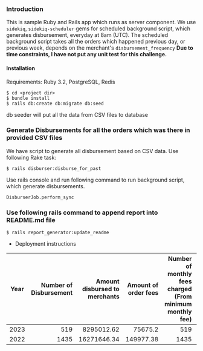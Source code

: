 ### Introduction
This is sample Ruby and Rails app which runs as server component. 
We use `sidekiq`, `sidekiq-scheduler` gems for scheduled background script, 
which generates disbursement, everyday at 8am (UTC).
The scheduled background script takes all the orders which happened previous day, or previous week,
depends on the merchant's `disbursement_frequency`
**Due to time constraints, I have not put any unit test for this challenge.**


#### Installation
Requirements:  Ruby 3.2, PostgreSQL, Redis
```
$ cd <project dir>
$ bundle install
$ rails db:create db:migrate db:seed 
```
db seeder will put all the data from CSV files to database

### Generate Disbursements for all the orders which was there in provided CSV files
We have script to generate all disbursement based on CSV data. Use following Rake task:
```
$ rails disburser:disburse_for_past
```
Use rails console and run following command to run background script, which generate disbursements.
```shell
DisburserJob.perform_sync
```

### Use following rails command to append report into README.md file
```
$ rails report_generator:update_readme
```


* Deployment instructions


<!-- REPORT -->
| Year | Number of Disbursement | Amount disbursed to merchants | Amount of order fees | Number of monthly fees charged (From minimum monthly fee) | Amount of monthly fee charged (From minimum monthly fee) |
| :---: | ---: | ---: | ---: | ---: | ---: |
| 2023 | 519 | 8295012.62 | 75675.2 | 519 | 90.77 | 
| 2022 | 1435 | 16271646.34 | 149977.38 | 1435 | 181.08 | 
